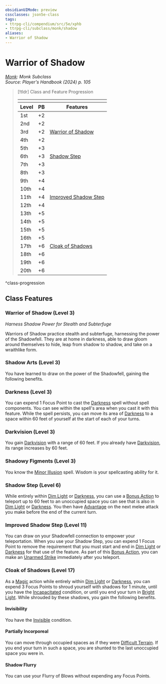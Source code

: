 ```yaml
---
obsidianUIMode: preview
cssclasses: json5e-class
tags:
- ttrpg-cli/compendium/src/5e/xphb
- ttrpg-cli/subclass/monk/shadow
aliases:
- Warrior of Shadow
---
```

# Warrior of Shadow
*[Monk](./monk-xphb.md): Monk Subclass*  
*Source: Player's Handbook (2024) p. 105*  

> [!tldr] Class and Feature Progression
> 
> <table class="class-progression">
> <thead>
> <tr><th colspan='3'></th></tr>
> <tr class="class-progression"><th class"level">Level</th><th class"pb">PB</th><th class"feature">Features</th></tr>
> </thead><tbody>
> <tr class="class-progression"><td class"level">1st</td><td class"pb">+2</td><td class"feature"></td></tr>
> <tr class="class-progression"><td class"level">2nd</td><td class"pb">+2</td><td class"feature"></td></tr>
> <tr class="class-progression"><td class"level">3rd</td><td class"pb">+2</td><td class"feature"><a href='#Warrior of Shadow (Level 3)' class='internal-link'>Warrior of Shadow</a></td></tr>
> <tr class="class-progression"><td class"level">4th</td><td class"pb">+2</td><td class"feature"></td></tr>
> <tr class="class-progression"><td class"level">5th</td><td class"pb">+3</td><td class"feature"></td></tr>
> <tr class="class-progression"><td class"level">6th</td><td class"pb">+3</td><td class"feature"><a href='#Shadow Step (Level 6)' class='internal-link'>Shadow Step</a></td></tr>
> <tr class="class-progression"><td class"level">7th</td><td class"pb">+3</td><td class"feature"></td></tr>
> <tr class="class-progression"><td class"level">8th</td><td class"pb">+3</td><td class"feature"></td></tr>
> <tr class="class-progression"><td class"level">9th</td><td class"pb">+4</td><td class"feature"></td></tr>
> <tr class="class-progression"><td class"level">10th</td><td class"pb">+4</td><td class"feature"></td></tr>
> <tr class="class-progression"><td class"level">11th</td><td class"pb">+4</td><td class"feature"><a href='#Improved Shadow Step (Level 11)' class='internal-link'>Improved Shadow Step</a></td></tr>
> <tr class="class-progression"><td class"level">12th</td><td class"pb">+4</td><td class"feature"></td></tr>
> <tr class="class-progression"><td class"level">13th</td><td class"pb">+5</td><td class"feature"></td></tr>
> <tr class="class-progression"><td class"level">14th</td><td class"pb">+5</td><td class"feature"></td></tr>
> <tr class="class-progression"><td class"level">15th</td><td class"pb">+5</td><td class"feature"></td></tr>
> <tr class="class-progression"><td class"level">16th</td><td class"pb">+5</td><td class"feature"></td></tr>
> <tr class="class-progression"><td class"level">17th</td><td class"pb">+6</td><td class"feature"><a href='#Cloak of Shadows (Level 17)' class='internal-link'>Cloak of Shadows</a></td></tr>
> <tr class="class-progression"><td class"level">18th</td><td class"pb">+6</td><td class"feature"></td></tr>
> <tr class="class-progression"><td class"level">19th</td><td class"pb">+6</td><td class"feature"></td></tr>
> <tr class="class-progression"><td class"level">20th</td><td class"pb">+6</td><td class"feature"></td></tr>
> </tbody></table>

^class-progression


## Class Features

### Warrior of Shadow (Level 3)

*Harness Shadow Power for Stealth and Subterfuge*

Warriors of Shadow practice stealth and subterfuge, harnessing the power of the Shadowfell. They are at home in darkness, able to draw gloom around themselves to hide, leap from shadow to shadow, and take on a wraithlike form.

### Shadow Arts (Level 3)

You have learned to draw on the power of the Shadowfell, gaining the following benefits.

### Darkness (Level 3)

You can expend 1 Focus Point to cast the [Darkness](/3-Mechanics/CLI/spells/darkness-xphb.md) spell without spell components. You can see within the spell's area when you cast it with this feature. While the spell persists, you can move its area of [Darkness](/3-Mechanics/CLI/variant-rules/darkness-xphb.md) to a space within 60 feet of yourself at the start of each of your turns.

### Darkvision (Level 3)

You gain [Darkvision](/3-Mechanics/CLI/senses.md#Darkvision) with a range of 60 feet. If you already have [Darkvision](/3-Mechanics/CLI/senses.md#Darkvision), its range increases by 60 feet.

### Shadowy Figments (Level 3)

You know the [Minor Illusion](/3-Mechanics/CLI/spells/minor-illusion-xphb.md) spell. Wisdom is your spellcasting ability for it.

### Shadow Step (Level 6)

While entirely within [Dim Light](/3-Mechanics/CLI/variant-rules/dim-light-xphb.md) or [Darkness](/3-Mechanics/CLI/variant-rules/darkness-xphb.md), you can use a [Bonus Action](/3-Mechanics/CLI/variant-rules/bonus-action-xphb.md) to teleport up to 60 feet to an unoccupied space you can see that is also in [Dim Light](/3-Mechanics/CLI/variant-rules/dim-light-xphb.md) or [Darkness](/3-Mechanics/CLI/variant-rules/darkness-xphb.md). You then have [Advantage](/3-Mechanics/CLI/variant-rules/advantage-xphb.md) on the next melee attack you make before the end of the current turn.

### Improved Shadow Step (Level 11)

You can draw on your Shadowfell connection to empower your teleportation. When you use your Shadow Step, you can expend 1 Focus Point to remove the requirement that you must start and end in [Dim Light](/3-Mechanics/CLI/variant-rules/dim-light-xphb.md) or [Darkness](/3-Mechanics/CLI/variant-rules/darkness-xphb.md) for that use of the feature. As part of this [Bonus Action](/3-Mechanics/CLI/variant-rules/bonus-action-xphb.md), you can make an [Unarmed Strike](/3-Mechanics/CLI/variant-rules/unarmed-strike-xphb.md) immediately after you teleport.

### Cloak of Shadows (Level 17)

As a [Magic](/3-Mechanics/CLI/actions.md#Magic) action while entirely within [Dim Light](/3-Mechanics/CLI/variant-rules/dim-light-xphb.md) or [Darkness](/3-Mechanics/CLI/variant-rules/darkness-xphb.md), you can expend 3 Focus Points to shroud yourself with shadows for 1 minute, until you have the [Incapacitated](/3-Mechanics/CLI/conditions.md#Incapacitated) condition, or until you end your turn in [Bright Light](/3-Mechanics/CLI/variant-rules/bright-light-xphb.md). While shrouded by these shadows, you gain the following benefits.

#### Invisibility

You have the [Invisible](/3-Mechanics/CLI/conditions.md#Invisible) condition.

#### Partially Incorporeal

You can move through occupied spaces as if they were [Difficult Terrain](/3-Mechanics/CLI/variant-rules/difficult-terrain-xphb.md). If you end your turn in such a space, you are shunted to the last unoccupied space you were in.

#### Shadow Flurry

You can use your Flurry of Blows without expending any Focus Points.